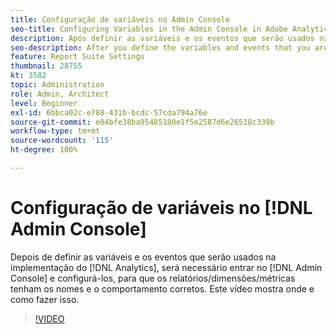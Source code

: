 ```yaml
---
title: Configuração de variáveis no Admin Console
seo-title: Configuring Variables in the Admin Console in Adobe Analytics
description: Após definir as variáveis e os eventos que serão usados na implementação do Analytics, será necessário entrar no Admin Console e configurá-los para que todos os relatórios/dimensões/métricas tenham os nomes e o comportamento corretos. Este vídeo mostra onde e como fazer isso.
seo-description: After you define the variables and events that you are going to use in your Analytics implementation, you will need to go in and configure them in the Admin Console, so that the reports/dimensions/metrics all have the right names and behavior. This video shows you where and how to do just that. Adobe Analytics
feature: Report Suite Settings
thumbnail: 28755
kt: 3582
topic: Administration
role: Admin, Architect
level: Beginner
exl-id: 6bbca02c-e788-431b-bcdc-57cda794a76e
source-git-commit: e04bfe38ba95485180e1f5e2587d6e26518c339b
workflow-type: tm+mt
source-wordcount: '115'
ht-degree: 100%

---
```


# Configuração de variáveis no [!DNL Admin Console]

Depois de definir as variáveis e os eventos que serão usados na implementação do [!DNL Analytics], será necessário entrar no [!DNL Admin Console] e configurá-los, para que os relatórios/dimensões/métricas tenham os nomes e o comportamento corretos. Este vídeo mostra onde e como fazer isso.

>[!VIDEO](https://video.tv.adobe.com/v/28755/?quality=12)
